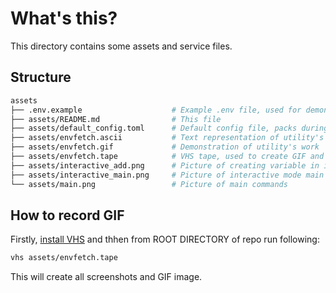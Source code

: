 # What's this?

This directory contains some assets and service files.

## Structure

```sh
assets
├── .env.example                    # Example .env file, used for demonstartion
├── assets/README.md                # This file
├── assets/default_config.toml      # Default config file, packs during compilation
├── assets/envfetch.ascii           # Text representation of utility's work. Will be used for integration tests later
├── assets/envfetch.gif             # Demonstration of utility's work
├── assets/envfetch.tape            # VHS tape, used to create GIF and images
├── assets/interactive_add.png      # Picture of creating variable in interactive mode
├── assets/interactive_main.png     # Picture of interactive mode main screen
└── assets/main.png                 # Picture of main commands
```

## How to record GIF

Firstly, [install VHS](https://github.com/charmbracelet/vhs#installation) and thhen from ROOT DIRECTORY of repo run following:

```sh
vhs assets/envfetch.tape
```

This will create all screenshots and GIF image.
